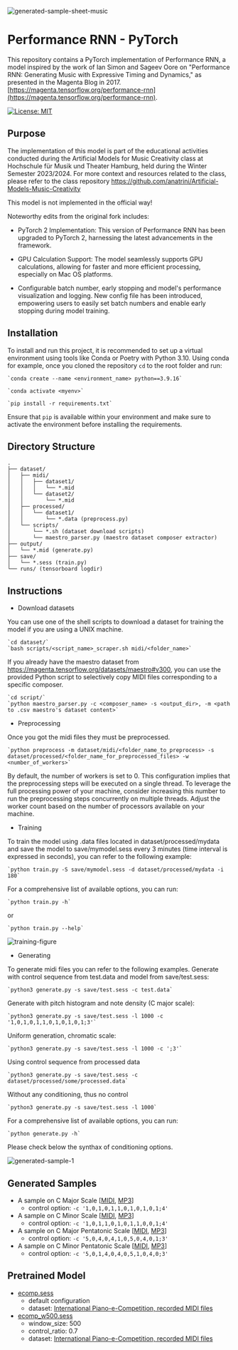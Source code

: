 ![generated-sample-sheet-music](https://github.com/anatrini/Performance-RNN-PyTorch/blob/master/imgs/score.png)

# Performance RNN - PyTorch

This repository contains a PyTorch implementation of Performance RNN, a model inspired by the work of Ian Simon and Sageev Oore on "Performance RNN: Generating Music with Expressive Timing and Dynamics," as presented in the Magenta Blog in 2017. [https://magenta.tensorflow.org/performance-rnn](https://magenta.tensorflow.org/performance-rnn).

[![License: MIT](https://img.shields.io/badge/License-MIT-yellow.svg)](https://opensource.org/licenses/MIT)


## Purpose

The implementation of this model is part of the educational activities conducted during the Artificial Models for Music Creativity class at Hochschule für Musik und Theater Hamburg, held during the Winter Semester 2023/2024. For more context and resources related to the class, please refer to the class repository https://github.com/anatrini/Artificial-Models-Music-Creativity

This model is not implemented in the official way!

Noteworthy edits from the original fork includes:

- PyTorch 2 Implementation: This version of Performance RNN has been upgraded to PyTorch 2, harnessing the latest advancements in the framework.

- GPU Calculation Support: The model seamlessly supports GPU calculations, allowing for faster and more efficient processing, especially on Mac OS platforms.

- Configurable batch number, early stopping and model's performance visualization and logging. New config file has been introduced, empowering users to easily set batch numbers and enable early stopping during model training.


## Installation

To install and run this project, it is recommended to set up a virtual environment using tools like Conda or Poetry with Python 3.10. Using conda for example, once you cloned the repository `cd` to the root folder and run:

    `conda create --name <environment_name> python==3.9.16`

    `conda activate <myenv>`

    `pip install -r requirements.txt`

Ensure that `pip` is available within your environment and make sure to activate the environment before installing the requirements.


## Directory Structure

```
.
├── dataset/
│   ├── midi/
│   │   ├── dataset1/
│   │   │   └── *.mid
│   │   └── dataset2/
│   │       └── *.mid
│   ├── processed/
│   │   └── dataset1/
│   │       └── *.data (preprocess.py)
│   └── scripts/
│       └── *.sh (dataset download scripts)
│       └── maestro_parser.py (maestro dataset composer extractor)
├── output/
│   └── *.mid (generate.py)
├── save/
│   └── *.sess (train.py)
└── runs/ (tensorboard logdir)
```


## Instructions

- Download datasets

You can use one of the shell scripts to download a dataset for training the model if you are using a UNIX machine. 

    `cd dataset/`
    `bash scripts/<script_name>_scraper.sh midi/<folder_name>`

If you already have the maestro dataset from https://magenta.tensorflow.org/datasets/maestro#v300, you can use the provided Python script to selectively copy MIDI files corresponding to a specific composer.

    `cd script/`
    `python maestro_parser.py -c <composer_name> -s <output_dir>, -m <path to .csv maestro's dataset content>`

- Preprocessing

Once you got the midi files they must be preprocessed.

    `python preprocess -m dataset/midi/<folder_name_to_preprocess> -s dataset/processed/<folder_name_for_preprocessed_files> -w <number_of_workers>`

By default, the number of workers is set to 0. This configuration implies that the preprocessing steps will be executed on a single thread. To leverage the full processing power of your machine, consider increasing this number to run the preprocessing steps concurrently on multiple threads. Adjust the worker count based on the number of processors available on your machine.

- Training

To train the model using .data files located in dataset/processed/mydata and save the model to save/mymodel.sess every 3 minutes (time interval is expressed in seconds), you can refer to the following example:

    `python train.py -S save/mymodel.sess -d dataset/processed/mydata -i 180`

For a comprehensive list of available options, you can run:

    `python train.py -h`

or 

    `python train.py --help`

![training-figure](https://github.com/anatrini/Performance-RNN-PyTorch/blob/master/imgs/tensorboard.png)


- Generating

To generate midi files you can refer to the following examples.
Generate with control sequence from test.data and model from save/test.sess:

    `python3 generate.py -s save/test.sess -c test.data`

Generate with pitch histogram and note density (C major scale):

    `python3 generate.py -s save/test.sess -l 1000 -c '1,0,1,0,1,1,0,1,0,1,0,1;3'`

Uniform generation, chromatic scale:

    `python3 generate.py -s save/test.sess -l 1000 -c ';3'`

Using control sequence from processed data

    `python3 generate.py -s save/test.sess -c dataset/processed/some/processed.data`

Without any conditioning, thus no control

    `python3 generate.py -s save/test.sess -l 1000`

For a comprehensive list of available options, you can run:

    `python generate.py -h`

Please check below the synthax of conditioning options.
    
![generated-sample-1](https://github.com/anatrini/Performance-RNN-PyTorch/blob/master/imgs/piano_roll.png)


## Generated Samples

- A sample on C Major Scale [[MIDI](https://drive.google.com/open?id=1mZtkpsu1yA8oOkE_1b2jyFsvCW70FiKU), [MP3](https://drive.google.com/open?id=1UqyJ9e58AOimFeY1xoCPyedTz-g2fUxv)]
    - control option: `-c '1,0,1,0,1,1,0,1,0,1,0,1;4'`
- A sample on C Minor Scale [[MIDI](https://drive.google.com/open?id=1lIVCIT7INuTa-HKrgPzewrgCbgwCRRa1), [MP3](https://drive.google.com/open?id=1pVg3Mg2pSq8VHJRJrgNUZybpsErjzpjF)]
    - control option: `-c '1,0,1,1,0,1,0,1,1,0,0,1;4'`
- A sample on C Major Pentatonic Scale [[MIDI](https://drive.google.com/open?id=16uRwyntgYTzSmaxhp06kUbThDm8W_vVE), [MP3](https://drive.google.com/open?id=1LSbeVqXKAPrNPCPcjy6FVwUuVo7FxYji)]
    - control option: `-c '5,0,4,0,4,1,0,5,0,4,0,1;3'`
- A sample on C Minor Pentatonic Scale [[MIDI](https://drive.google.com/open?id=1zeMHNu37U6byhT-s63EIro8nL6VkUi8u), [MP3](https://drive.google.com/open?id=1asP1z6u1n3PRSysSnvkt-SabpTgT-_x5)]
    - control option: `-c '5,0,1,4,0,4,0,5,1,0,4,0;3'`


## Pretrained Model

- [ecomp.sess](https://drive.google.com/open?id=1daT6XRQUTS6AQ5jyRPqzowXia-zVqg6m)
    - default configuration
    - dataset: [International Piano-e-Competition, recorded MIDI files](http://www.piano-e-competition.com/)    
- [ecomp_w500.sess](https://drive.google.com/open?id=1jf5j2cWppXVeSXhTuiNfAFEyWFIaNZ6f)
    - window_size: 500
    - control_ratio: 0.7
    - dataset: [International Piano-e-Competition, recorded MIDI files](http://www.piano-e-competition.com/)